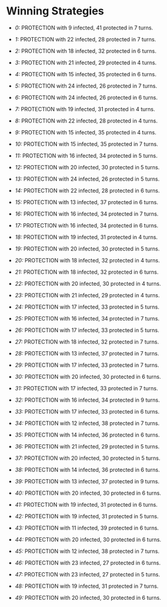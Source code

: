 # Winning Strategies

* _0:_ PROTECTION with 9 infected, 41 protected in 7 turns.


* _1:_ PROTECTION with 22 infected, 28 protected in 7 turns.


* _2:_ PROTECTION with 18 infected, 32 protected in 6 turns.


* _3:_ PROTECTION with 21 infected, 29 protected in 4 turns.


* _4:_ PROTECTION with 15 infected, 35 protected in 6 turns.


* _5:_ PROTECTION with 24 infected, 26 protected in 7 turns.


* _6:_ PROTECTION with 24 infected, 26 protected in 6 turns.


* _7:_ PROTECTION with 19 infected, 31 protected in 4 turns.


* _8:_ PROTECTION with 22 infected, 28 protected in 4 turns.


* _9:_ PROTECTION with 15 infected, 35 protected in 4 turns.


* _10:_ PROTECTION with 15 infected, 35 protected in 7 turns.


* _11:_ PROTECTION with 16 infected, 34 protected in 5 turns.


* _12:_ PROTECTION with 20 infected, 30 protected in 5 turns.


* _13:_ PROTECTION with 24 infected, 26 protected in 5 turns.


* _14:_ PROTECTION with 22 infected, 28 protected in 6 turns.


* _15:_ PROTECTION with 13 infected, 37 protected in 6 turns.


* _16:_ PROTECTION with 16 infected, 34 protected in 7 turns.


* _17:_ PROTECTION with 16 infected, 34 protected in 6 turns.


* _18:_ PROTECTION with 19 infected, 31 protected in 4 turns.


* _19:_ PROTECTION with 20 infected, 30 protected in 5 turns.


* _20:_ PROTECTION with 18 infected, 32 protected in 4 turns.


* _21:_ PROTECTION with 18 infected, 32 protected in 6 turns.


* _22:_ PROTECTION with 20 infected, 30 protected in 4 turns.


* _23:_ PROTECTION with 21 infected, 29 protected in 4 turns.


* _24:_ PROTECTION with 17 infected, 33 protected in 5 turns.


* _25:_ PROTECTION with 16 infected, 34 protected in 7 turns.


* _26:_ PROTECTION with 17 infected, 33 protected in 5 turns.


* _27:_ PROTECTION with 18 infected, 32 protected in 7 turns.


* _28:_ PROTECTION with 13 infected, 37 protected in 7 turns.


* _29:_ PROTECTION with 17 infected, 33 protected in 7 turns.


* _30:_ PROTECTION with 20 infected, 30 protected in 6 turns.


* _31:_ PROTECTION with 17 infected, 33 protected in 7 turns.


* _32:_ PROTECTION with 16 infected, 34 protected in 9 turns.


* _33:_ PROTECTION with 17 infected, 33 protected in 6 turns.


* _34:_ PROTECTION with 12 infected, 38 protected in 7 turns.


* _35:_ PROTECTION with 14 infected, 36 protected in 6 turns.


* _36:_ PROTECTION with 21 infected, 29 protected in 5 turns.


* _37:_ PROTECTION with 20 infected, 30 protected in 5 turns.


* _38:_ PROTECTION with 14 infected, 36 protected in 6 turns.


* _39:_ PROTECTION with 13 infected, 37 protected in 9 turns.


* _40:_ PROTECTION with 20 infected, 30 protected in 6 turns.


* _41:_ PROTECTION with 19 infected, 31 protected in 6 turns.


* _42:_ PROTECTION with 19 infected, 31 protected in 5 turns.


* _43:_ PROTECTION with 11 infected, 39 protected in 6 turns.


* _44:_ PROTECTION with 20 infected, 30 protected in 6 turns.


* _45:_ PROTECTION with 12 infected, 38 protected in 7 turns.


* _46:_ PROTECTION with 23 infected, 27 protected in 6 turns.


* _47:_ PROTECTION with 23 infected, 27 protected in 5 turns.


* _48:_ PROTECTION with 19 infected, 31 protected in 7 turns.


* _49:_ PROTECTION with 20 infected, 30 protected in 6 turns.


